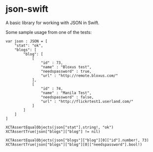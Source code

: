 json-swift
==========

A basic library for working with JSON in Swift.

Some sample usage from one of the tests:

    var json : JSON = [
        "stat": "ok",
        "blogs": [
            "blog": [
                [
                    "id" : 73,
                    "name" : "Bloxus test",
                    "needspassword" : true,
                    "url" : "http://remote.bloxus.com/"
                ],
                [
                    "id" : 74,
                    "name" : "Manila Test",
                    "needspassword" : false,
                    "url" : "http://flickrtest1.userland.com/"
                ]
            ]
        ]
    ]
    
    XCTAssertEqualObjects(json["stat"].string!, "ok")
    XCTAssertTrue(json["blogs"]["blog"] != nil)

    XCTAssertEqualObjects(json["blogs"]["blog"][0]["id"].number!, 73)
    XCTAssertTrue(json["blogs"]["blog"][0]["needspassword"].bool!)
